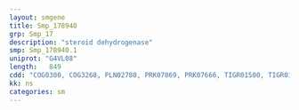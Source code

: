 ```yaml
---
layout: smgene
title: Smp_178940
grp: Smp_17
description: "steroid dehydrogenase"
smp: Smp_178940.1
uniprot: "G4VL08"
length:   849
cdd: "COG0300, COG3268, PLN02780, PRK07069, PRK07666, TIGR01500, TIGR01830, cd05356, cl21454, pfam00106"
kk: ns
categories: sm
---
```

